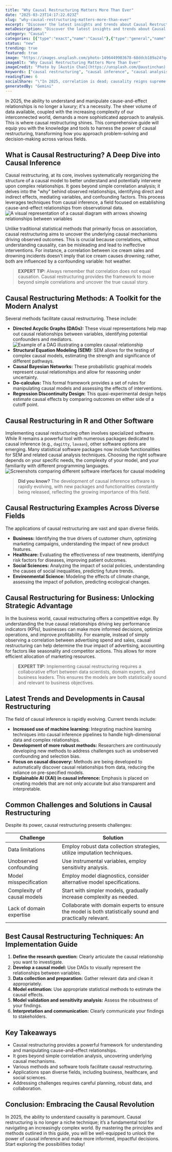 ```yaml
---
title: "Why Causal Restructuring Matters More Than Ever"
date: "2025-03-23T14:17:22.023Z"
slug: "why-causal-restructuring-matters-more-than-ever"
excerpt: "Discover the latest insights and trends about Causal Restructuring. This comprehensive guide covers everything you need to know about Causal Restructuring in 2025."
metaDescription: "Discover the latest insights and trends about Causal Restructuring. This comprehensive guide covers everything you need to know about Causal Restructuring ..."
category: "Causal"
categories: [{"type":"exact","name":"Causal"},{"type":"general","name":"Social Science"},{"type":"medium","name":"Organizational Behavior"},{"type":"specific","name":"Process Improvement"},{"type":"niche","name":"Workflow Optimization"}]
status: "new"
trending: true
featured: true
image: "https://images.unsplash.com/photo-1496449903678-68ddcb189a24?q=85&w=1200&fit=max&fm=webp&auto=compress"
imageAlt: "Why Causal Restructuring Matters More Than Ever"
imageCredit: "Photo by [Austin Chan](https://unsplash.com/@austinchan) on Unsplash"
keywords: ["causal restructuring", "causal inference", "causal analysis", "causal restructuring methods", "causal restructuring in R", "causal restructuring software", "what is causal restructuring", "causal restructuring examples", "causal restructuring for business", "best causal restructuring techniques"]
readingTime: 6
socialShare: "\"In 2025, correlation is dead; causality reigns supreme. Master causal restructuring and unlock the secrets hidden within your data.\""
generatedBy: "Gemini"
---
```




In 2025, the ability to understand and manipulate cause-and-effect relationships is no longer a luxury; it's a necessity.  The sheer volume of data available, coupled with the increasing complexity of our interconnected world, demands a more sophisticated approach to analysis.  This is where causal restructuring shines.  This comprehensive guide will equip you with the knowledge and tools to harness the power of causal restructuring, transforming how you approach problem-solving and decision-making across various fields.

## What is Causal Restructuring?  A Deep Dive into Causal Inference

Causal restructuring, at its core, involves systematically reorganizing the structure of a causal model to better understand and potentially intervene upon complex relationships.  It goes beyond simple correlation analysis; it delves into the "why" behind observed relationships, identifying direct and indirect effects, mediating variables, and confounding factors.  This process leverages techniques from causal inference, a field focused on establishing cause-and-effect relationships from observational data.  ![A visual representation of a causal diagram with arrows showing relationships between variables](https://images.unsplash.com/photo-1451187580459-43490279c0fa?q=85&w=1200&fit=max&fm=webp&auto=compress)

Unlike traditional statistical methods that primarily focus on association, causal restructuring aims to uncover the underlying causal mechanisms driving observed outcomes.  This is crucial because correlations, without understanding causality, can be misleading and lead to ineffective interventions.  For instance, a correlation between ice cream sales and drowning incidents doesn't imply that ice cream causes drowning; rather, both are influenced by a confounding variable: hot weather.

> **EXPERT TIP:**  Always remember that correlation does not equal causation.  Causal restructuring provides the framework to move beyond simple correlations and uncover the true causal story.

## Causal Restructuring Methods: A Toolkit for the Modern Analyst

Several methods facilitate causal restructuring. These include:

* **Directed Acyclic Graphs (DAGs):**  These visual representations help map out causal relationships between variables, identifying potential confounders and mediators.  ![Example of a DAG illustrating a complex causal relationship](https://images.unsplash.com/photo-1484417894907-623942c8ee29?q=85&w=1200&fit=max&fm=webp&auto=compress)
* **Structural Equation Modeling (SEM):**  SEM allows for the testing of complex causal models, estimating the strength and significance of different pathways.
* **Causal Bayesian Networks:** These probabilistic graphical models represent causal relationships and allow for reasoning under uncertainty.
* **Do-calculus:** This formal framework provides a set of rules for manipulating causal models and assessing the effects of interventions.
* **Regression Discontinuity Design:** This quasi-experimental design helps estimate causal effects by comparing outcomes on either side of a cutoff point.

## Causal Restructuring in R and Other Software

Implementing causal restructuring often involves specialized software.  While R remains a powerful tool with numerous packages dedicated to causal inference (e.g., `dagitty`, `lavaan`), other software options are emerging.  Many statistical software packages now include functionalities for SEM and related causal analysis techniques.  Choosing the right software depends on your specific needs, the complexity of your model, and your familiarity with different programming languages.  ![Screenshots comparing different software interfaces for causal modeling](https://images.unsplash.com/photo-1517976487492-5750f3195933?q=85&w=1200&fit=max&fm=webp&auto=compress)

> **Did you know?**  The development of causal inference software is rapidly evolving, with new packages and functionalities constantly being released, reflecting the growing importance of this field.

## Causal Restructuring Examples Across Diverse Fields

The applications of causal restructuring are vast and span diverse fields.

* **Business:** Identifying the true drivers of customer churn, optimizing marketing campaigns, understanding the impact of new product features.
* **Healthcare:** Evaluating the effectiveness of new treatments, identifying risk factors for diseases, improving patient outcomes.
* **Social Sciences:** Analyzing the impact of social policies, understanding the causes of social inequalities, predicting future trends.
* **Environmental Science:**  Modeling the effects of climate change, assessing the impact of pollution, predicting ecological changes.

## Causal Restructuring for Business:  Unlocking Strategic Advantage

In the business world, causal restructuring offers a competitive edge.  By understanding the true causal relationships driving key performance indicators (KPIs), businesses can make more informed decisions, optimize operations, and improve profitability.  For example, instead of simply observing a correlation between advertising spend and sales, causal restructuring can help determine the *true* impact of advertising, accounting for factors like seasonality and competitor actions.  This allows for more efficient allocation of marketing resources.

> **EXPERT TIP:**  Implementing causal restructuring requires a collaborative effort between data scientists, domain experts, and business leaders. This ensures the models are both statistically sound and relevant to business objectives.

## Latest Trends and Developments in Causal Restructuring

The field of causal inference is rapidly evolving.  Current trends include:

* **Increased use of machine learning:** Integrating machine learning techniques into causal inference pipelines to handle high-dimensional data and complex relationships.
* **Development of more robust methods:**  Researchers are continuously developing new methods to address challenges such as unobserved confounding and selection bias.
* **Focus on causal discovery:**  Methods are being developed to automatically discover causal relationships from data, reducing the reliance on pre-specified models.
* **Explainable AI (XAI) in causal inference:**  Emphasis is placed on creating models that are not only accurate but also transparent and interpretable.

## Common Challenges and Solutions in Causal Restructuring

Despite its power, causal restructuring presents challenges:

| Challenge                     | Solution                                                                    |
|------------------------------|----------------------------------------------------------------------------|
| Data limitations              | Employ robust data collection strategies, utilize imputation techniques.      |
| Unobserved confounding        | Use instrumental variables, employ sensitivity analysis.                     |
| Model misspecification        | Employ model diagnostics, consider alternative model specifications.          |
| Complexity of causal models   | Start with simpler models, gradually increase complexity as needed.           |
| Lack of domain expertise      | Collaborate with domain experts to ensure the model is both statistically sound and practically relevant. |

## Best Causal Restructuring Techniques: An Implementation Guide

1. **Define the research question:** Clearly articulate the causal relationship you want to investigate.
2. **Develop a causal model:** Use DAGs to visually represent the relationships between variables.
3. **Data collection and preparation:** Gather relevant data and clean it appropriately.
4. **Model estimation:** Use appropriate statistical methods to estimate the causal effects.
5. **Model validation and sensitivity analysis:** Assess the robustness of your findings.
6. **Interpretation and communication:** Clearly communicate your findings to stakeholders.

## Key Takeaways

* Causal restructuring provides a powerful framework for understanding and manipulating cause-and-effect relationships.
* It goes beyond simple correlation analysis, uncovering underlying causal mechanisms.
* Various methods and software tools facilitate causal restructuring.
* Applications span diverse fields, including business, healthcare, and social sciences.
* Addressing challenges requires careful planning, robust data, and collaboration.

## Conclusion: Embracing the Causal Revolution

In 2025, the ability to understand causality is paramount. Causal restructuring is no longer a niche technique; it’s a fundamental tool for navigating an increasingly complex world. By mastering the principles and methods outlined in this guide, you will be well-equipped to unlock the power of causal inference and make more informed, impactful decisions.  Start exploring the possibilities today!

